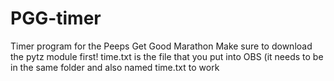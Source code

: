 # PGG-timer

Timer program for the Peeps Get Good Marathon
Make sure to download the pytz module first!
time.txt is the file that you put into OBS (it needs to be in the same folder and also named time.txt to work
